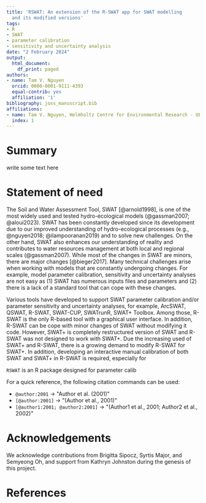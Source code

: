 ```yaml
---
title: 'RSWAT: An extension of the R-SWAT app for SWAT modelling
  and its modified versions'
tags:
- R
- SWAT
- parameter calibration
- sensitivity and uncertainty analysis
date: "2 February 2024"
output:
  html_document:
    df_print: paged
authors:
- name: Tam V. Nguyen
  orcid: 0000-0001-9111-4393
  equal-contrib: yes
  affiliation: '1'
bibliography: joss_manuscript.bib
affiliations:
- name: Tam V. Nguyen, Helmholtz Centre for Environmental Research - UFZ,Germany
  index: 1
---
```


# Summary

write some text here

# Statement of need

The Soil and Water Assessment Tool, SWAT [@arnold1998], is one of the most widely used and tested hydro-ecological models (@gassman2007; @aloui2023). SWAT has been constantly developed since its development due to our improved understanding of hydro-ecological processes (e.g., @nguyen2018; @ilampooranan2019) and to solve new challenges. On the other hand, SWAT also enhances our understanding of reality and contributes to water resources management at both local and regional scales (@gassman2007). While most of the changes in SWAT are minors, there are major changes [@bieger2017]. Many technical challenges arise when working with models that are constantly undergoing changes. For example, model parameter calibration, sensitivity and uncertainty analyses are not easy as (1) SWAT has numerous inputs files and parameters and (2) there is a lack of a standard tool that can cope with these changes.

Various tools have developed to support SWAT parameter calibration and/or parameter sensitivity and uncertainty analyses, for example, ArcSWAT, QSWAT, R-SWAT, SWAT-CUP, SWATrunR, SWAT+ Toolbox. Among those, R-SWAT is the only R-based tool with a graphical user interface. In addition, R-SWAT can be cope with minor changes of SWAT without modifying it code. However, SWAT+ is completely restructured version of SWAT and R-SWAT was not designed to work with SWAT+. Due the increasing used of SWAT+ and R-SWAT, there is a growing demand to modify R-SWAT for SWAT+. In addition, developing an interactive manual calibration of both SWAT and SWAT+ in R-SWAT is required, especially for 




`RSWAT` is an R package designed for parameter calib




For a quick reference, the following citation commands can be used:
- `@author:2001`  ->  "Author et al. (2001)"
- `[@author:2001]` -> "(Author et al., 2001)"
- `[@author1:2001; @author2:2001]` -> "(Author1 et al., 2001; Author2 et al., 2002)"


# Acknowledgements

We acknowledge contributions from Brigitta Sipocz, Syrtis Major, and Semyeong
Oh, and support from Kathryn Johnston during the genesis of this project.

# References
